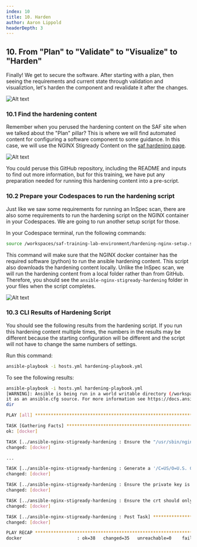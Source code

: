 ```yaml
---
index: 10
title: 10. Harden
author: Aaron Lippold
headerDepth: 3
---
```


## 10. From "Plan" to "Validate" to "Visualize" to "Harden"

Finally! We get to secure the software. After starting with a plan, then seeing the requirements and current state through validation and visualiztion, let's harden the component and revalidate it after the changes.

![Alt text](../../assets/img/SAF_Capabilities_Harden.png)

### 10.1 Find the hardening content

Remember when you perused the hardening content on the SAF site when we talked about the "Plan" pillar? This is where we will find automated content for configuring a software component to some guidance. In this case, we will use the NGINX Stigready Content on the [saf hardening page](https://saf.mitre.org/#/harden).

![Alt text](../../assets/img/SAF_Site_Harden_NGINX.png)

You could peruse this GitHub repository, including the README and inputs to find out more information, but for this training, we have put any preparation needed for running this hardening content into a pre-script.

### 10.2 Prepare your Codespaces to run the hardening script

Just like we saw some requirements for running an InSpec scan, there are also some requirements to run the hardening script on the NGINX container in your Codespaces. We are going to run another setup script for those. 

In your Codespace terminal, run the following commands:

```sh
source /workspaces/saf-training-lab-environment/hardening-nginx-setup.sh
```

This command will make sure that the NGINX docker container has the required software (python) to run the ansible hardening content. This script also downloads the hardening content locally. Unlike the InSpec scan, we will run the hardening content from a local folder rather than from GitHub. Therefore, you should see the `ansible-nginx-stigready-hardening` folder in your files when the script completes.

![Alt text](../../assets/img/Codespaces_Hardening_Files.png)


### 10.3 CLI Results of Hardening Script

You should see the following results from the hardening script. If you run this hardening content multiple times, the numbers in the results may be different because the starting configuration will be different and the script will not have to change the same numbers of settings.

Run this command:
```sh
ansible-playbook -i hosts.yml hardening-playbook.yml
```

To see the following results:
```sh
ansible-playbook -i hosts.yml hardening-playbook.yml 
[WARNING]: Ansible is being run in a world writable directory (/workspaces/saf-training-lab-environment/ansible-nginx-stigready-hardening), ignoring
it as an ansible.cfg source. For more information see https://docs.ansible.com/ansible/devel/reference_appendices/config.html#cfg-in-world-writable-
dir

PLAY [all] ******************************************************************************************************************************************

TASK [Gathering Facts] ******************************************************************************************************************************
ok: [docker]

TASK [../ansible-nginx-stigready-hardening : Ensure the "/usr/sbin/nginx" binary is not worldwide read- or writeable] *******************************
changed: [docker]

...

TASK [../ansible-nginx-stigready-hardening : Generate a '/C=US/O=U.S. Government/OU=DoD/CN=DoD' self-signed ssl certificate and key] ****************
changed: [docker]

TASK [../ansible-nginx-stigready-hardening : Ensure the private key is only readable by 'root'] *****************************************************
changed: [docker]

TASK [../ansible-nginx-stigready-hardening : Ensure the crt should only be readable by 'root'] ******************************************************
changed: [docker]

TASK [../ansible-nginx-stigready-hardening : Post Task] *********************************************************************************************
changed: [docker]

PLAY RECAP ******************************************************************************************************************************************
docker                     : ok=38   changed=35   unreachable=0    failed=0    skipped=0    rescued=0    ignored=0  
```
